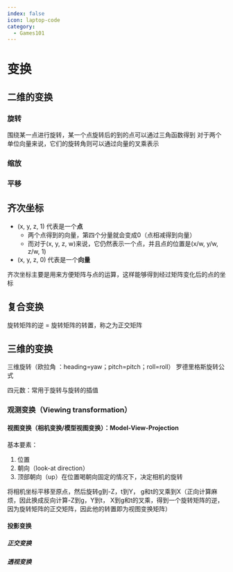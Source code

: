 ```yaml
---
index: false
icon: laptop-code
category:
  - Games101
---
```


# 变换

## 二维的变换

### 旋转

围绕某一点进行旋转，某一个点旋转后的到的点可以通过三角函数得到
对于两个单位向量来说，它们的旋转角则可以通过向量的叉乘表示

### 缩放

### 平移

## 齐次坐标

- (x, y, z, 1) 代表是一个**点**
  - 两个点得到的向量，第四个分量就会变成0（点相减得到向量）
  - 而对于(x, y, z, w)来说，它仍然表示一个点，并且点的位置是(x/w, y/w, z/w, 1)
- (x, y, z, 0) 代表是一个**向量**

齐次坐标主要是用来方便矩阵与点的运算，这样能够得到经过矩阵变化后的点的坐标

## 复合变换

旋转矩阵的逆 = 旋转矩阵的转置，称之为正交矩阵

## 三维的变换

三维旋转（欧拉角 ：heading=yaw；pitch=pitch；roll=roll）
罗德里格斯旋转公式

四元数：常用于旋转与旋转的插值

### 观测变换（Viewing transformation）

#### 视图变换（相机变换/模型视图变换）：Model-View-Projection

基本要素：

1. 位置
2. 朝向（look-at direction）
3. 顶部朝向（up）在位置喝朝向固定的情况下，决定相机的旋转

将相机坐标平移至原点，然后旋转g到-Z，t到Y， g和t的叉乘到X（正向计算麻烦，因此换成反向计算-Z到g，Y到t， X到g和t的叉乘，得到一个旋转矩阵的逆，因为旋转矩阵的正交矩阵，因此他的转置即为视图变换矩阵）

#### 投影变换

##### 正交变换

##### 透视变换
